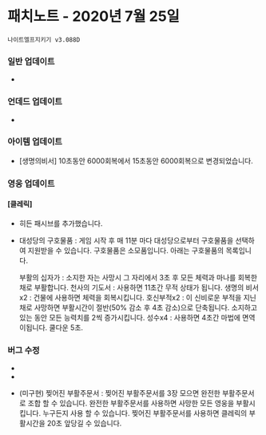# 패치노트 - 2020년 7월 25일

```
나이트엘프지키기 v3.088D
```

### 일반 업데이트

- 
### 언데드 업데이트

- 

### 아이템 업데이트
- [생명의비서] 10초동안 6000회복에서 15초동안 6000회복으로 변경되었습니다.

### 영웅 업데이트

#### [클레릭]

- 히든 패시브를 추가했습니다.

- 대성당의 구호물품 : 게임 시작 후 매 11분 마다 대성당으로부터 구호물품을 선택하여 지원받을 수 있습니다. 구호물품은 소모품입니다. 아래는 구호물품의 목록입니다.

  부활의 십자가 : 소지한 자는 사망시 그 자리에서 3초 후 모든 체력과 마나를 회복한 채로 부활합니다.
  천사의 기도서 : 사용하면 11초간 무적 상태가 됩니다.
  생명의 비서x2 : 건물에 사용하면 체력을 회복시킵니다.
  호신부적x2  : 이 신비로운 부적을 지닌채로 사망하면 부활시간이 절반(50% 감소 후 4초 감소)으로 단축됩니다. 소지하고 있는 동안 모든 능력치를 2씩 증가시킵니다.
  성수x4 : 사용하면 4초간 마법에 면역이됩니다. 쿨다운 5초.


### 버그 수정
- 







- 
- (미구현) 찢어진 부활주문서 : 찢어진 부활주문서를 3장 모으면 완전한 부활주문서로 조합 할 수 있습니다. 완전한 부활주문서를 사용하면 사망한 모든 영웅을 부활시킵니다. 누구든지 사용 할 수 있습니다. 찢어진 부활주문서를 사용하면 클레릭의 부활시간을 20초 앞당길 수 있습니다.